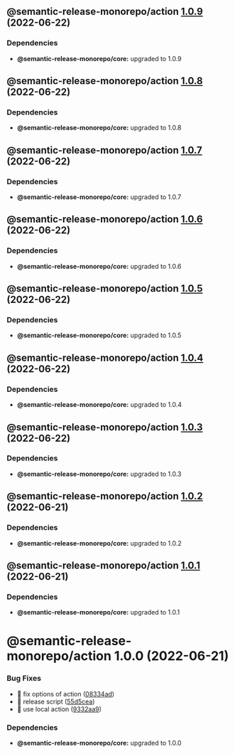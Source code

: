 ## @semantic-release-monorepo/action [1.0.9](https://github.com/bubkoo/semantic-release-monorepo/compare/@semantic-release-monorepo/action@1.0.8...@semantic-release-monorepo/action@1.0.9) (2022-06-22)





### Dependencies

* **@semantic-release-monorepo/core:** upgraded to 1.0.9

## @semantic-release-monorepo/action [1.0.8](https://github.com/bubkoo/semantic-release-monorepo/compare/@semantic-release-monorepo/action@1.0.7...@semantic-release-monorepo/action@1.0.8) (2022-06-22)





### Dependencies

* **@semantic-release-monorepo/core:** upgraded to 1.0.8

## @semantic-release-monorepo/action [1.0.7](https://github.com/bubkoo/semantic-release-monorepo/compare/@semantic-release-monorepo/action@1.0.6...@semantic-release-monorepo/action@1.0.7) (2022-06-22)





### Dependencies

* **@semantic-release-monorepo/core:** upgraded to 1.0.7

## @semantic-release-monorepo/action [1.0.6](https://github.com/bubkoo/semantic-release-monorepo/compare/@semantic-release-monorepo/action@1.0.5...@semantic-release-monorepo/action@1.0.6) (2022-06-22)





### Dependencies

* **@semantic-release-monorepo/core:** upgraded to 1.0.6

## @semantic-release-monorepo/action [1.0.5](https://github.com/bubkoo/semantic-release-monorepo/compare/@semantic-release-monorepo/action@1.0.4...@semantic-release-monorepo/action@1.0.5) (2022-06-22)





### Dependencies

* **@semantic-release-monorepo/core:** upgraded to 1.0.5

## @semantic-release-monorepo/action [1.0.4](https://github.com/bubkoo/semantic-release-monorepo/compare/@semantic-release-monorepo/action@1.0.3...@semantic-release-monorepo/action@1.0.4) (2022-06-22)





### Dependencies

* **@semantic-release-monorepo/core:** upgraded to 1.0.4

## @semantic-release-monorepo/action [1.0.3](https://github.com/bubkoo/semantic-release-monorepo/compare/@semantic-release-monorepo/action@1.0.2...@semantic-release-monorepo/action@1.0.3) (2022-06-22)





### Dependencies

* **@semantic-release-monorepo/core:** upgraded to 1.0.3

## @semantic-release-monorepo/action [1.0.2](https://github.com/bubkoo/semantic-release-monorepo/compare/@semantic-release-monorepo/action@1.0.1...@semantic-release-monorepo/action@1.0.2) (2022-06-21)





### Dependencies

* **@semantic-release-monorepo/core:** upgraded to 1.0.2

## @semantic-release-monorepo/action [1.0.1](https://github.com/bubkoo/semantic-release-monorepo/compare/@semantic-release-monorepo/action@1.0.0...@semantic-release-monorepo/action@1.0.1) (2022-06-21)





### Dependencies

* **@semantic-release-monorepo/core:** upgraded to 1.0.1

# @semantic-release-monorepo/action 1.0.0 (2022-06-21)


### Bug Fixes

* 🐛 fix options of action ([08334ad](https://github.com/bubkoo/semantic-release-monorepo/commit/08334ad1270a150be397035957377b0b73b05e52))
* 🐛 release script ([55d5cea](https://github.com/bubkoo/semantic-release-monorepo/commit/55d5cea279d5ad8d2a510ceb453c1dc7c73bc758))
* 🐛 use local action ([9332aa9](https://github.com/bubkoo/semantic-release-monorepo/commit/9332aa9d2c9ad740ff2ec9f8009a5d0971542477))





### Dependencies

* **@semantic-release-monorepo/core:** upgraded to 1.0.0
